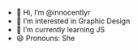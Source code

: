 - 👋 Hi, I’m @innocentlyr
- 👀 I’m interested in Graphic Design
- 🌱 I’m currently learning JS
- 😄 Pronouns: She

<!---
innocentlyr/innocentlyr is a ✨ special ✨ repository because its `README.md` (this file) appears on your GitHub profile.
You can click the Preview link to take a look at your changes.
--->

